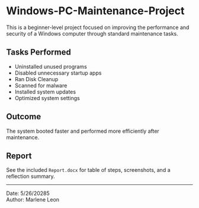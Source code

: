 # Windows-PC-Maintenance-Project
This is a beginner-level project focused on improving the performance and security of a Windows computer through standard maintenance tasks.

## Tasks Performed
- Uninstalled unused programs
- Disabled unnecessary startup apps
- Ran Disk Cleanup
- Scanned for malware
- Installed system updates
- Optimized system settings

## Outcome
The system booted faster and performed more efficiently after maintenance.

## Report
See the included `Report.docx` for table of steps, screenshots, and a reflection summary.

---

Date: 5/26/20285  
Author: Marlene Leon
